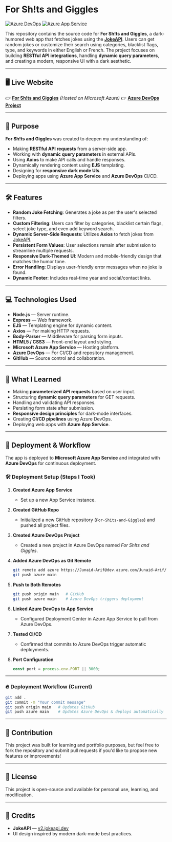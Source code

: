 # For Sh!ts and Giggles

[![Azure DevOps](https://img.shields.io/badge/Deployed%20via-Azure%20DevOps-blue)](https://dev.azure.com/Junaid-Arif/For%20Sh!ts%20and%20Giggles)
[![Azure App Service](https://img.shields.io/badge/Hosted%20on-Azure%20App%20Service-brightgreen)](https://for-shits-and-giggles-c0e5adh6hmhbfhhs.canadacentral-01.azurewebsites.net/)

This repository contains the source code for **For Sh!ts and Giggles**, a dark-humored web app that fetches jokes using the **[JokeAPI](https://v2.jokeapi.dev/)**. Users can get random jokes or customize their search using categories, blacklist flags, type, and keywords in either English or French. The project focuses on building **RESTful API integrations**, handling **dynamic query parameters**, and creating a modern, responsive UI with a dark aesthetic.

---

## 🖥️ Live Website

👉 **[For Sh!ts and Giggles](https://for-shits-and-giggles-c0e5adh6hmhbfhhs.canadacentral-01.azurewebsites.net/)** _(Hosted on Microsoft Azure)_
👉 **[Azure DevOps Project](https://dev.azure.com/Junaid-Arif/For%20Sh!ts%20and%20Giggles)**

---

## 🎯 Purpose

**For Sh!ts and Giggles** was created to deepen my understanding of:

- Making **RESTful API requests** from a server-side app.
- Working with **dynamic query parameters** in external APIs.
- Using **Axios** to make API calls and handle responses.
- Dynamically rendering content using **EJS** templating.
- Designing for **responsive dark mode UIs**.
- Deploying apps using **Azure App Service** and **Azure DevOps** CI/CD.

---

## 🛠️ Features

- **Random Joke Fetching**: Generates a joke as per the user's selected filters.
- **Custom Filtering**: Users can filter by categories, blacklist certain flags, select joke type, and even add keyword search.
- **Dynamic Server-Side Requests**: Utilizes **Axios** to fetch jokes from [JokeAPI](https://v2.jokeapi.dev/).
- **Persistent Form Values**: User selections remain after submission to streamline multiple requests.
- **Responsive Dark-Themed UI**: Modern and mobile-friendly design that matches the humor tone.
- **Error Handling**: Displays user-friendly error messages when no joke is found.
- **Dynamic Footer**: Includes real-time year and social/contact links.

---

## 💻 Technologies Used

- **Node.js** — Server runtime.
- **Express** — Web framework.
- **EJS** — Templating engine for dynamic content.
- **Axios** — For making HTTP requests.
- **Body-Parser** — Middleware for parsing form inputs.
- **HTML5 / CSS3** — Front-end layout and styling.
- **Microsoft Azure App Service** — Hosting platform.
- **Azure DevOps** — For CI/CD and repository management.
- **GitHub** — Source control and collaboration.

---

## 🧠 What I Learned

- Making **parameterized API requests** based on user input.
- Structuring **dynamic query parameters** for GET requests.
- Handling and validating API responses.
- Persisting form state after submission.
- **Responsive design principles** for dark-mode interfaces.
- Creating **CI/CD pipelines** using Azure DevOps.
- Deploying web apps with **Azure App Service**.

---

## 🚀 Deployment & Workflow

The app is deployed to **Microsoft Azure App Service** and integrated with **Azure DevOps** for continuous deployment.

### 🛠 Deployment Setup (Steps I Took)

1. **Created Azure App Service**

   - Set up a new App Service instance.

2. **Created GitHub Repo**

   - Initialized a new GitHub repository (`For-Shits-and-Giggles`) and pushed all project files.

3. **Created Azure DevOps Project**

   - Created a new project in Azure DevOps named _For Sh!ts and Giggles_.

4. **Added Azure DevOps as Git Remote**

   ```bash
   git remote add azure https://Junaid-Arif@dev.azure.com/Junaid-Arif/For%20Shits%20and%20Giggles/_git/For%20Shits%20and%20Giggles
   git push azure main
   ```

5. **Push to Both Remotes**

   ```bash
   git push origin main   # GitHub
   git push azure main    # Azure DevOps triggers deployment
   ```

6. **Linked Azure DevOps to App Service**

   - Configured Deployment Center in Azure App Service to pull from Azure DevOps.

7. **Tested CI/CD**

   - Confirmed that commits to Azure DevOps trigger automatic deployments.

8. **Port Configuration**

   ```javascript
   const port = process.env.PORT || 3000;
   ```

---

### 🔥 Deployment Workflow (Current)

```bash
git add .
git commit -m "Your commit message"
git push origin main   # Updates GitHub
git push azure main    # Updates Azure DevOps & deploys automatically
```

---

## 🤝 Contribution

This project was built for learning and portfolio purposes, but feel free to fork the repository and submit pull requests if you'd like to propose new features or improvements!

---

## 📄 License

This project is open-source and available for personal use, learning, and modification.

---

## 🔗 Credits

- **JokeAPI** — [v2.jokeapi.dev](https://v2.jokeapi.dev/)
- UI design inspired by modern dark-mode best practices.
